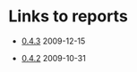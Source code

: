 # Links to reports #

  * [0.4.3](http://code.google.com/p/oostethys/issues/list?can=1&q=label%3AComponent-serverJAVA%20label%3A0.4.3) 2009-12-15

  * [0.4.2](http://code.google.com/p/oostethys/issues/list?can=1&q=label%3AComponent-serverJAVA%20label%3A0.4.2) 2009-10-31